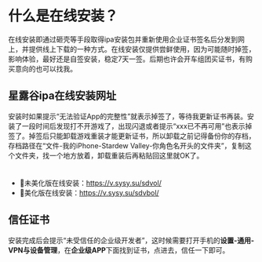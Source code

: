 # 什么是在线安装？

在线安装即通过砸壳等手段取得ipa安装包并重新使用企业证书签名后分发到网上，并提供线上下载的一种方式。在线安装仅提供尝鲜使用，因为可能随时掉签，影响体验，最好还是自签安装，稳定7天一签。后期也许会开车组团买证书，有购买意向的也可以找我。

## 星露谷ipa在线安装网址

安装时如果提示“无法验证App的完整性”就表示掉签了，等待我更新证书再装。安装了一段时间后发现打不开游戏了，出现闪退或者提示“xxx已不再可用”也表示掉签了。掉签后只能卸载游戏重装才能更新证书，所以卸载之前记得备份你的存档，存档路径在“文件-我的iPhone-Stardew Valley-你角色名开头的文件夹”，复制这个文件夹，找一个地方放着，卸载重装后再粘贴回这里就OK了。

<div class="tip custom-block" style="padding-top: 8px">

+ :white_flower:未美化版在线安装：https://v.sysy.su/sdvol/
+ :cherry_blossom:美化版在线安装：https://v.sysy.su/sdvbol/

</div>

## 信任证书

安装完成后会提示“未受信任的企业级开发者”，这时候需要打开手机的**设置-通用-VPN与设备管理**，在**企业级APP**下面找到证书，点进去，信任一下即可。